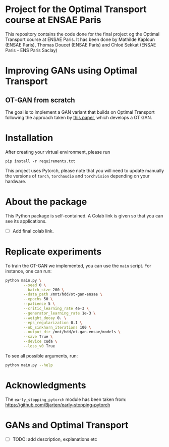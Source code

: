 # Project for the Optimal Transport course at ENSAE Paris

This repository contains the code done for the final project og the Optimal Transport course at ENSAE Paris. It has been
done by Mathilde Kaploun (ENSAE Paris), Thomas Doucet (ENSAE Paris) and Chloé Sekkat (ENSAE Paris - ENS Paris Saclay)

# Improving GANs using Optimal Transport
## OT-GAN from scratch

The goal is to implement a GAN variant that builds on Optimal Transport following the approach taken by [this paper](https://arxiv.org/abs/1803.05573),
which develops a OT GAN. 

# Installation 

After creating your virtual environment, please run 

```
pip install -r requirements.txt
```

This project uses Pytorch, please note that you will need to update manually the versions of ``torch``, ``torchaudio`` 
and ``torchvision`` depending on your hardware.

# About the package

This Python package is self-contained. A Colab link is given so that you can see its applications.

- [ ] Add final colab link. 

# Replicate experiments

To train the OT-GAN we implemented, you can use the `main` script. For instance, one can run:

````bash
python main.py \
        --seed 0 \
        --batch_size 200 \
        --data_path /mnt/hdd/ot-gan-ensae \
        --epochs 50 \
        --patience 5 \
        --critic_learning_rate 4e-3 \
        --generator_learning_rate 1e-3 \
        --weight_decay 0. \
        --eps_regularization 0.1 \
        --nb_sinkhorn_iterations 100 \
        --output_dir /mnt/hdd/ot-gan-ensae/models \
        --save True \
        --device cuda \
        --loss_v0 True
````

To see all possible arguments, run:

```bash
python main.py --help
```

# Acknowledgments

The ``early_stopping_pytorch`` module has been taken from: https://github.com/Bjarten/early-stopping-pytorch 

# GANs and Optimal Transport

- [ ] TODO: add description, explanations etc
